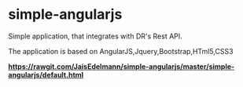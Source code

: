 simple-angularjs
================
Simple application, that integrates with DR's Rest API. 

The application is based on AngularJS,Jquery,Bootstrap,HTml5,CSS3


**https://rawgit.com/JaisEdelmann/simple-angularjs/master/simple-angularjs/default.html**
